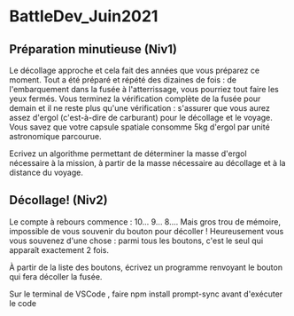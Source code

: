 # BattleDev_Juin2021
## Préparation minutieuse (Niv1)
Le décollage approche et cela fait des années que vous préparez ce moment. Tout a été préparé et répété des dizaines de fois : de l'embarquement dans la fusée à l'atterrissage, vous pourriez tout faire les yeux fermés. Vous terminez la vérification complète de la fusée pour demain et il ne reste plus qu'une vérification : s'assurer que vous aurez assez d'ergol (c'est-à-dire de carburant) pour le décollage et le voyage. Vous savez que votre capsule spatiale consomme 5kg d'ergol par unité astronomique parcourue.

Ecrivez un algorithme permettant de déterminer la masse d'ergol nécessaire à la mission, à partir de la masse nécessaire au décollage et à la distance du voyage.

## Décollage! (Niv2)
Le compte à rebours commence : 10... 9... 8.... Mais gros trou de mémoire, impossible de vous souvenir du bouton pour décoller ! Heureusement vous vous souvenez d'une chose : parmi tous les boutons, c'est le seul qui apparaît exactement 2 fois.

À partir de la liste des boutons, écrivez un programme renvoyant le bouton qui fera décoller la fusée.


Sur le terminal de VSCode , faire npm install prompt-sync avant d'exécuter le code 
